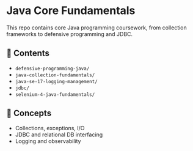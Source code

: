# Java Core Fundamentals

This repo contains core Java programming coursework, from collection frameworks to defensive programming and JDBC.

## 📁 Contents
- `defensive-programming-java/`
- `java-collection-fundamentals/`
- `java-se-17-logging-management/`
- `jdbc/`
- `selenium-4-java-fundamentals/`

## 🎯 Concepts
- Collections, exceptions, I/O
- JDBC and relational DB interfacing
- Logging and observability
